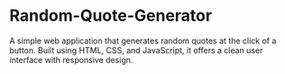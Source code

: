 # Random-Quote-Generator
A simple web application that generates random quotes at the click of a button. Built using HTML, CSS, and JavaScript, it offers a clean user interface with responsive design.
